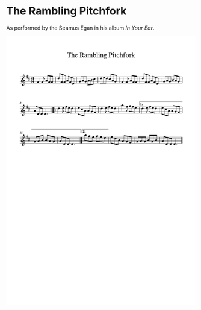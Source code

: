 # The Rambling Pitchfork

As performed by the Seamus Egan in his album _In Your Ear_.

![The Rambling Pitchfork](The_Rambling_Pitchfork-1.png)
